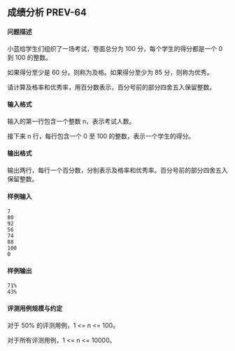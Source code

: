 ## 成绩分析 PREV-64

#### 问题描述

小蓝给学生们组织了一场考试，卷面总分为 100 分，每个学生的得分都是一个 0 到 100 的整数。

如果得分至少是 60 分，则称为及格。如果得分至少为 85 分，则称为优秀。

请计算及格率和优秀率，用百分数表示，百分号前的部分四舍五入保留整数。

#### 输入格式

输入的第一行包含一个整数 n，表示考试人数。

接下来 n 行，每行包含一个 0 至 100 的整数，表示一个学生的得分。

#### 输出格式

输出两行，每行一个百分数，分别表示及格率和优秀率。百分号前的部分四舍五入保留整数。

#### 样例输入

```
7
80
92
56
74
88
100
0
```

#### 样例输出

```
71%
43%
```

#### 评测用例规模与约定

对于 50% 的评测用例，1 <= n <= 100。

对于所有评测用例，1 <= n <= 10000。